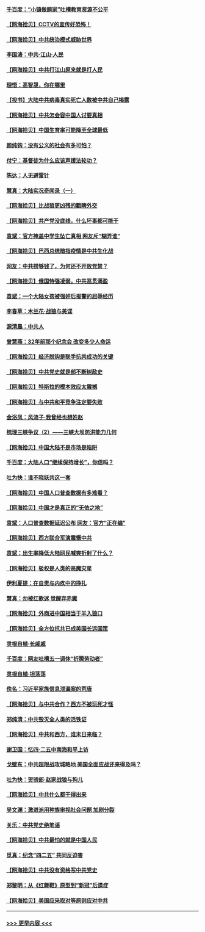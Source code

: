 #### [千百度：“小镇做题家”吐槽教育资源不公平](../pages/nsc993/n12962705.md?t=05201701) 
#### [【网海拾贝】CCTV的宣传好恐怖！](../pages/nsc993/n12959984.md?t=05201701) 
#### [【网海拾贝】中共统治模式威胁世界](../pages/nsc993/n12957622.md?t=05201701) 
#### [李国涛：中共‧江山‧人民](../pages/nsc993/n12957502.md?t=05201701) 
#### [【网海拾贝】中共打江山原来就是打人民](../pages/nsc993/n12954345.md?t=05201701) 
#### [理悟：高智晟，你在哪里](../pages/nsc993/n12953115.md?t=05201701) 
#### [【投书】大陆中共病毒真实死亡人数被中共自己揭露](../pages/nsc993/n12953050.md?t=05201701) 
#### [【网海拾贝】中共怎会容中国人讨要真相](../pages/nsc993/n12952161.md?t=05201701) 
#### [【网海拾贝】中国生育率可能降至全球最低](../pages/nsc993/n12948793.md?t=05201701) 
#### [颜纯钩：没有公义的社会有多可怕？](../pages/nsc993/n12947626.md?t=05201701) 
#### [付宁：基督徒为什么应该声援法轮功？](../pages/nsc993/n12947233.md?t=05201701) 
#### [陈达：人无避雷针](../pages/nsc993/n12947098.md?t=05201701) 
#### [慧真：大陆实况奇闻录（一）](../pages/nsc993/n12945811.md?t=05201701) 
#### [【网海拾贝】比战狼更凶残的戳瞎外交](../pages/nsc993/n12945717.md?t=05201701) 
#### [【网海拾贝】共产党没底线，什么坏事都可能干](../pages/nsc993/n12942090.md?t=05201701) 
#### [袁斌：官方掩盖中学生坠亡真相 网友斥“糊弄谁”](../pages/nsc993/n12942029.md?t=05201701) 
#### [【网海拾贝】巴西总统暗指疫情是中共生化战](../pages/nsc993/n12938999.md?t=05201701) 
#### [网友：中共捞够钱了，为何还不开放党禁？](../pages/nsc993/n12938952.md?t=05201701) 
#### [【网海拾贝】俄国恃强凌弱，中共恶贯满盈](../pages/nsc993/n12936626.md?t=05201701) 
#### [袁斌：一个大陆女孩被强奸后报警的屈辱经历](../pages/nsc993/n12936547.md?t=05201701) 
#### [李春草：木兰花·战狼与美谍](../pages/nsc993/n12935995.md?t=05201701) 
#### [源清晨：中共人](../pages/nsc993/n12935589.md?t=05201701) 
#### [曾慧燕：32年前那个纪念会 改变多少人命运](../pages/nsc993/n12934233.md?t=05201701) 
#### [【网海拾贝】经济脱钩是联手抗共成功的关键](../pages/nsc993/n12934176.md?t=05201701) 
#### [【网海拾贝】中共党史就是部不断树敌史](../pages/nsc993/n12932844.md?t=05201701) 
#### [【网海拾贝】特斯拉的模本效应太震撼](../pages/nsc993/n12925626.md?t=05201701) 
#### [【网海拾贝】与中共和平竞争注定要失败](../pages/nsc993/n12923326.md?t=05201701) 
#### [金浴凤：风流子‧我曾经也想姓赵](../pages/nsc993/n12920911.md?t=05201701) 
#### [梳理三峡争议（2）——三峡大坝防洪能力几何](../pages/nsc993/n12920173.md?t=05201701) 
#### [【网海拾贝】中国大陆不是市场是陷阱](../pages/nsc993/n12920143.md?t=05201701) 
#### [千百度：大陆人口“继续保持增长”，你信吗？](../pages/nsc993/n12918946.md?t=05201701) 
#### [吐为快：谁不晓妖共这一套](../pages/nsc993/n12918941.md?t=05201701) 
#### [【网海拾贝】中国人口普查数据有多难看？](../pages/nsc993/n12917822.md?t=05201701) 
#### [【网海拾贝】中国才是真正的“无依之地”](../pages/nsc993/n12915845.md?t=05201701) 
#### [袁斌：人口普查数据延迟公布 网友：官方“正在编”](../pages/nsc993/n12915748.md?t=05201701) 
#### [【网海拾贝】西方联合军演震慑中共](../pages/nsc993/n12913466.md?t=05201701) 
#### [袁斌：出生率降低大陆网民喊爽折射了什么？](../pages/nsc993/n12913365.md?t=05201701) 
#### [【网海拾贝】极权是人类的恶魔灾星](../pages/nsc993/n12910697.md?t=05201701) 
#### [伊利夏提：在自责与内疚中的挣扎](../pages/nsc993/n12910493.md?t=05201701) 
#### [慧真：勿被红歌迷 觉醒弃赤魔](../pages/nsc993/n12910485.md?t=05201701) 
#### [【网海拾贝】外商进中国相当于羊入狼口](../pages/nsc993/n12908274.md?t=05201701) 
#### [【网海拾贝】全方位抗共已成美国长远国策](../pages/nsc993/n12906878.md?t=05201701) 
#### [灵根自植‧长戚戚](../pages/nsc993/n12905585.md?t=05201701) 
#### [千百度：网友吐槽五一调休“折腾劳动者”](../pages/nsc993/n12905934.md?t=05201701) 
#### [灵根自植‧坦荡荡](../pages/nsc993/n12905562.md?t=05201701) 
#### [佚名：习近平家族信息泄漏案的荒唐](../pages/nsc993/n12904705.md?t=05201701) 
#### [【网海拾贝】与中共合作？西方不被玩死才怪](../pages/nsc993/n12903873.md?t=05201701) 
#### [郑纯清：中共毁灭全人类的活铁证](../pages/nsc993/n12903785.md?t=05201701) 
#### [【网海拾贝】中共和西方，谁末日来临？](../pages/nsc993/n12903482.md?t=05201701) 
#### [谢卫国：忆四‧二五中南海和平上访](../pages/nsc993/n12902192.md?t=05201701) 
#### [戈壁东：中共超限战攻城略地 美国全面应战还来得及吗？](../pages/nsc993/n12902297.md?t=05201701) 
#### [吐为快：贺骄郎‧赵家战狼与狗儿](../pages/nsc993/n12902280.md?t=05201701) 
#### [【网海拾贝】中共什么都干得出来](../pages/nsc993/n12897500.md?t=05201701) 
#### [吴文渊：激进派用种族审视社会问题 加剧分裂](../pages/nsc993/n12893881.md?t=05201701) 
#### [关乐：中共党史绝笔谣](../pages/nsc993/n12897270.md?t=05201701) 
#### [【网海拾贝】中共最怕的就是中国人民](../pages/nsc993/n12894705.md?t=05201701) 
#### [觅真：纪念“四二五” 共同反迫害](../pages/nsc993/n12894553.md?t=05201701) 
#### [【网海拾贝】中共没有资格写中共党史](../pages/nsc993/n12892231.md?t=05201701) 
#### [郑黎明：从《红舞鞋》原型到“新冠”后遗症](../pages/nsc993/n12890469.md?t=05201701) 
#### [【网海拾贝】美国应采取对等原则应对中共](../pages/nsc993/n12889176.md?t=05201701) 

----
#### [ >>> 更早内容 <<< ](../indexes/nsc993-earlier.md)
